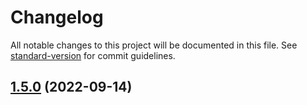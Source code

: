 # Changelog

All notable changes to this project will be documented in this file. See [standard-version](https://github.com/conventional-changelog/standard-version) for commit guidelines.

## [1.5.0](https://github.com/growthbook/growthbook-app/compare/v1.4.0...v1.5.0) (2022-09-14)
